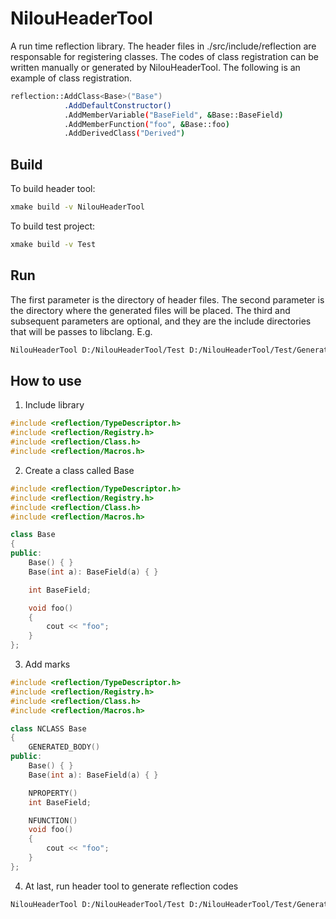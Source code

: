 # NilouHeaderTool
A run time reflection library. The header files in ./src/include/reflection are responsable for registering classes. The codes of class registration can be written manually or generated by NilouHeaderTool. The following is an example of class registration.
```sh
reflection::AddClass<Base>("Base")
            .AddDefaultConstructor()
            .AddMemberVariable("BaseField", &Base::BaseField)
            .AddMemberFunction("foo", &Base::foo)
            .AddDerivedClass("Derived")
```
## Build
To build header tool:
```sh
xmake build -v NilouHeaderTool
```
To build test project:
```sh
xmake build -v Test
```
## Run
The first parameter is the directory of header files. The second parameter is the directory where the generated files will be placed. The third and subsequent parameters are optional, and they are the include directories that will be passes to libclang. E.g.
```sh
NilouHeaderTool D:/NilouHeaderTool/Test D:/NilouHeaderTool/Test/Generated D:/NilouHeaderTool/src/include
```
## How to use

1. Include library
```c++
#include <reflection/TypeDescriptor.h>
#include <reflection/Registry.h>
#include <reflection/Class.h>
#include <reflection/Macros.h>
```
2. Create a class called Base
```c++
#include <reflection/TypeDescriptor.h>
#include <reflection/Registry.h>
#include <reflection/Class.h>
#include <reflection/Macros.h>

class Base
{
public:
    Base() { }
    Base(int a): BaseField(a) { }

    int BaseField;

    void foo()
    {
        cout << "foo";
    }
};
```
3. Add marks
```c++
#include <reflection/TypeDescriptor.h>
#include <reflection/Registry.h>
#include <reflection/Class.h>
#include <reflection/Macros.h>

class NCLASS Base
{
    GENERATED_BODY()
public:
    Base() { }
    Base(int a): BaseField(a) { }

    NPROPERTY()
    int BaseField;

    NFUNCTION()
    void foo()
    {
        cout << "foo";
    }
};
```
4. At last, run header tool to generate reflection codes
```sh
NilouHeaderTool D:/NilouHeaderTool/Test D:/NilouHeaderTool/Test/Generated D:/NilouHeaderTool/src/include
```